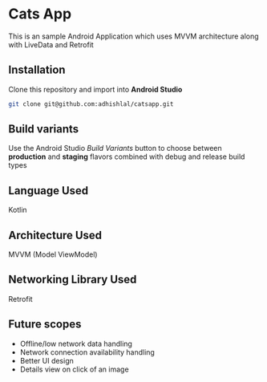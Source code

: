 # Cats App

This is an sample Android Application which uses MVVM architecture along with LiveData and Retrofit

## Installation
Clone this repository and import into **Android Studio**
```bash
git clone git@github.com:adhishlal/catsapp.git
```

## Build variants
Use the Android Studio *Build Variants* button to choose between **production** and **staging** flavors combined with debug and release build types

## Language Used
Kotlin

## Architecture Used
MVVM (Model ViewModel)

## Networking Library Used
Retrofit

## Future scopes
- Offline/low network data handling
- Network connection availability handling
- Better UI design
- Details view on click of an image
